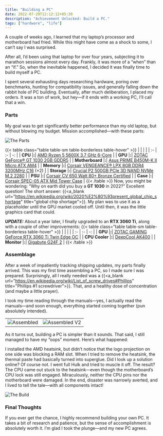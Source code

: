 ```yaml
---
title: "Building a PC"
date: 2022-07-20T12:12:12+05:30
description: "Achievement Unlocked: Build a PC."
tags: ["hardware", "life"]
---
```

A couple of weeks ago, I learned that my laptop’s processor and motherboard had fried. While this might have come as a shock to some, I can’t say I was surprised.

After all, I’d been using that laptop for over four years, subjecting it to marathon sessions almost every day. Frankly, it was more of a “when” than an “if.” So, when the inevitable happened, I decided it was finally time to build myself a PC.

I spent several exhausting days researching hardware, poring over benchmarks, hunting for compatibility issues, and generally falling down the rabbit hole of PC building. Eventually, after much deliberation, I placed my orders. It was a ton of work, but hey—if it ends with a working PC, I’ll call that a win.

### Parts
My goal was to get significantly better performance than my old laptop, but without blowing my budget. Mission accomplished—with these parts:

![The Parts](/images/parts.webp)

{{< table class="table table-sm table-borderless table-hover" >}}
| | | |
| :- | :- | -: |
| **CPU** |**:**| [AMD Ryzen 5 5600X 3.7 GHz 6-Core](https://www.amd.com/en/products/cpu/amd-ryzen-5-5600x) |
| **GPU** |**:**| [ZOTAC GeForce® GT 1030 2GB GDDR5](https://www.zotac.com/us/product/graphics_card/zotac-geforce-gt-1030-2gb-gddr5-hdmi-vga-low-profile) |
| **Motherboard** |**:**| [Asus PRIME B450M-K II Micro ATX AM4](https://www.asus.com/Motherboards-Components/Motherboards/PRIME/PRIME-B450M-K-II/) |
| **Memory** |**:**| [Corsair VENGEANCE® LPX 8GB DDR4 3200MHz C16](https://www.corsair.com/eu/en/Categories/Products/Memory/VENGEANCE-LPX/p/CMK8GX4M1Z3200C16) (×2) |
| **Storage** |**:**| [Crucial P2 500GB PCIe 3D NAND NVMe M.2 2280](https://www.crucial.in/ssd/p2/CT500P2SSD8) |
| **PSU** |**:**| [Corsair CV 650 Watt 80+ Bronze Certified](https://www.corsair.com/us/en/Categories/Products/Power-Supply-Units/Power-Supply-Units-General-Purpose/CV-Series/p/CP-9020211-NA) |
| **Case** |**:**| [Corsair SPEC-05 ATX Mid Tower Case](https://www.corsair.com/ww/en/Categories/Products/Cases/Mid-Tower-ATX-Cases/Carbide-Series-SPEC-05-Mid-Tower-Gaming-Case-%E2%80%94-Black/p/CC-9011138-WW) |
{{< /table >}}
Now, you might be wondering: “Why on earth did you buy a **GT 1030** in 2022?” Excellent question! The short answer: {{<a_blank url="https://en.wikipedia.org/wiki/2020%E2%80%93present_global_chip_shortage" title="global chip shortage">}}. My plan was to use it as a placeholder until the GPU market cooled off. Until then, it was the little graphics card that could.

**_UPDATE:_** About a year later, I finally upgraded to an **RTX 3060 Ti**, along with a couple of other improvements:
{{< table class="table table-sm table-borderless table-hover" >}}
| | | |
| :- | :- | -: |
| **GPU** |**:**| [ZOTAC GAMING GeForce RTX 3060 Ti Twin Edge OC](https://www.zotac.com/us/product/graphics_card/zotac-gaming-geforce-rtx-3060-ti-twin-edge-oc) |
| **CPU Cooler** |**:**| [DeepCool AK400](https://www.deepcool.com/products/Cooling/cpuaircoolers/AK400-Performance-CPU-Cooler-1700-AM5/2021/15222.shtml) |
| **Monitor** |**:**| [Gigabyte G24F 2](https://www.gigabyte.com/Monitor/G24F-2/) |
{{< /table >}}

### Assemblage
After a week of impatiently tracking shipping updates, my parts finally arrived. This was my first time assembling a PC, so I made sure I was prepared. Surprisingly, all I really needed was a {{<a_blank url="https://en.wikipedia.org/wiki/List_of_screw_drives#Phillips" title="Phillips #1 screwdriver">}}. That, and a healthy dose of concentration (and maybe a little prayer).

I took my time reading through the manuals—yes, I actually read the manuals—and soon enough, everything started coming together (pun absolutely intended).

| | |
| :-: | :-: |
| ![Assembled](/images/assembled.webp "Version 1.0") | ![Assembled V2](/images/assembledV2.webp "Version 2.0") |

As it turns out, building a PC is simpler than it sounds. That said, I still managed to have my “oops” moment. Here’s what happened:

I installed the AMD heatsink, but didn’t notice that the logo projection on one side was blocking a RAM slot. When I tried to remove the heatsink, the thermal paste had basically turned into superglue. Did I look up a solution online? Of course not. I went full Hulk and tried to muscle it off. The result? The CPU came out stuck to the heatsink—even though the motherboard’s CPU lock was still engaged. Miraculously, neither the CPU pins nor the motherboard were damaged. In the end, disaster was narrowly averted, and I lived to tell the tale—with all components intact!

![The Build](/images/build.webp 'Translation: "Hello, World!"')

### Final Thoughts
If you ever get the chance, I highly recommend building your own PC. It takes a bit of research and patience, but the sense of accomplishment is absolutely worth it. I’m glad I took the plunge—and my new PC agrees.
